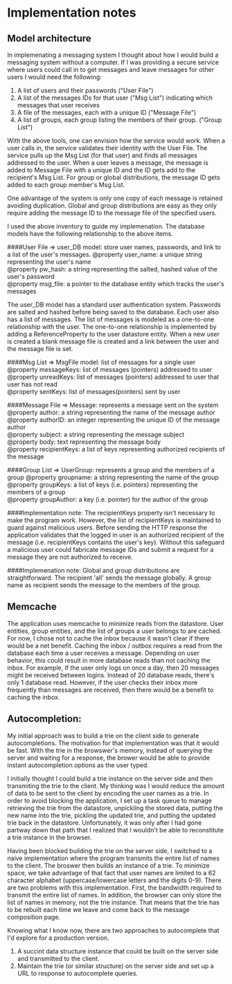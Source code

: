 Implementation notes
===================
Model architecture
------------------
In implemenating a messaging system I thought about how I would build a messaging system without a computer. If I was providing a secure service where users could call in to get messages and leave messages for other users I would need the following: 

1. A list of users and their passwords ("User File")
2. A list of the messages IDs for that user ("Msg List") indicating which messages that user receives 
3. A file of the messages, each with a unique ID ("Message File")
4. A list of groups, each group listing the members of their group. ("Group List") 

With the above tools, one can envision how the service would work. When a user calls in, the service validates their identity with the User File. The service pulls up the Msg List (for that user) and finds all messages addressed to the user. When a user leaves a message, the message is added to Message File with a unique ID and the ID gets add to the recipient's Msg List. For group or global distributions, the message ID gets added to each group member's Msg List.  

One advantage of the system is only one copy of each message is retained avoiding duplication. Global and group distributions are easy as they only require adding the message ID to the message file of the specified users.   

I used the above inventory to guide my implemenation. The database models have the following relationship to the above items. 

####User File => user_DB model: store user names, passwords, and link to a list of the user's messages.
@property user_name:		a unique string representing the user's name  
@property pw_hash:	 		a string representing the salted, hashed value of the user's password  
@property msg_file: 		a pointer to the database entity which tracks the user's messages  
    
The user_DB model has a standard user authentication system. Passwords are salted and hashed before being saved to the database. Each user also has a list of messages. The list of messages is modeled as a one-to-one relationship with the user. The one-to-one relationship is implemented by adding a ReferenceProperty to the user datastore entity. When a new user is created a blank message file is created and a link between the user and the message file is set.  

####Msg List => MsgFile model: list of messages for a single user
@property messageKeys: 		list of messages (pointers) addressed to user  
@property unreadKeys: 		list of messages (pointers) addressed to user that user has not read  
@property sentKeys: 		list of messages(pointers) sent by user  

####Message File => Message: represents a message sent on the system
@property author:  			a string representing the name of the message author  
@property authorID:  		an integer representing the unique ID of the message author  
@property subject:  		a string representing the message subject  
@property body: 	 		text representing the message body  
@property recipientKeys:  	a list of keys representing authorized recipients of the message  

####Group List => UserGroup: represents a group and the members of a group
@property groupname:		a string representing the name of the group  
@property groupKeys: 		a list of keys (i.e. pointers) representing the members of a group  
@property groupAuthor: 		a key (i.e. pointer) for the author of the group  

####Implementation note: 
The recipientKeys property isn't necessary to make the program work. However, the list of recipientKeys is maintained to guard against malicious users. Before sending the HTTP response the application validates that the logged in user is an authorized recipient of the message (i.e. recipientKeys contains the user's key). Without this safeguard a malicious user could fabricate message IDs and submit a request for a message they are not authorized to receive. 

####Implemenation note: 
Global and group distributions are straightforward. The recipient 'all' sends the message globally. A  group name as recipient sends the message to the members of the group. 

Memcache
--------
The application uses memcache to minimize reads from the datastore. User entities, group entities, and the list of groups a user belongs to are cached. For now, I chose not to cache the inbox because it wasn't clear if there would be a net benefit. Caching the inbox / outbox requires a read from the database each time a user receives a message. Depending on user behavior, this could result in more database reads than not caching the inbox. For example, if the user only logs on once a day, then 20 messages might be received between logins. Instead of 20 database reads, there's only 1 database read. However, if the user checks their inbox more frequently than messages are received, then there would be a benefit to caching the inbox. 

Autocompletion:
---------------
My initial approach was to build a trie on the client side to generate autocompletions. The motivation for that implementation was that it would be fast. With the trie in the browswer's memory, instead of querying the server and waiting for a response, the brower would be able to provide instant autocompletion options as the user typed.  

I initially thought I could build a trie instance on the server side and then transmiting the trie to the client. My thinking was I would reduce the amount of data to be sent to the client by encoding the user names as a trie. In order to avoid blocking the application, I set up a task queue to manage retrieving the trie from the datastore, unpickling the stored data, putting the new name into the trie, pickling the updated trie, and putting the updated trie back in the datastore. Unfortunately, it was only after I had gone partway down that path that I realized that I wouldn't be able to reconstitute a trie instance in the browser. 

Having been blocked building the trie on the server side, I switched to a naive implementation where the program transmits the entire list of names to the client. The broswer then builds an instance of a trie. To minimize space, we take advantage of that fact that user names are limited to a 62 character alphabet (uppercase/lowercase letters and the digits 0-9). There are two problems with this implementation.  First, the bandwidth required to transmit the entire list of names. In addition, the browser can only store the list of names in memory, not the trie instance. That means that the trie has to be rebuilt each time we leave and come back to the message composition page.

Knowing what I know now, there are two approaches to autocomplete that I'd explore for a production version.  

1. A succint data structure instance that could be built on the server side and transmitted to the client. 
2. Maintain the trie (or similar structure) on the server side and set up a URL to response to autocomplete queries.  



 


  